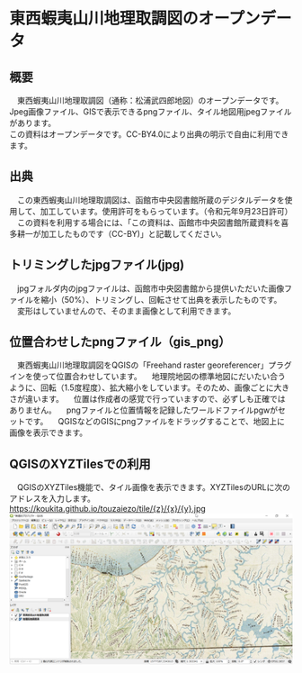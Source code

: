 # 東西蝦夷山川地理取調図のオープンデータ
## 概要
　東西蝦夷山川地理取調図（通称：松浦武四郎地図）のオープンデータです。Jpeg画像ファイル、GISで表示できるpngファイル、タイル地図用jpegファイルがあります。  
 この資料はオープンデータです。CC-BY4.0により出典の明示で自由に利用できます。
 
## 出典
　この東西蝦夷山川地理取調図は、函館市中央図書館所蔵のデジタルデータを使用して、加工しています。使用許可をもらっています。（令和元年9月23日許可）  
　この資料を利用する場合には、「この資料は、函館市中央図書館所蔵資料を喜多耕一が加工したものです（CC-BY)」と記載してください。
 
## トリミングしたjpgファイル(jpg)
　jpgフォルダ内のjpgファイルは、函館市中央図書館から提供いただいた画像ファイルを縮小（50%）、トリミングし、回転させて出典を表示したものです。  
　変形はしていませんので、そのまま画像として利用できます。
 
## 位置合わせしたpngファイル（gis_png）
　東西蝦夷山川地理取調図をQGISの「Freehand raster georeferencer」プラグインを使って位置合わせしています。
　地理院地図の標準地図にだいたい合うように、回転（1.5度程度）、拡大縮小をしています。そのため、画像ごとに大きさが違います。
　位置は作成者の感覚で行っていますので、必ずしも正確ではありません。
　pngファイルと位置情報を記録したワールドファイルpgwがセットです。
　QGISなどのGISにpngファイルをドラッグすることで、地図上に画像を表示できます。
 
## QGISのXYZTilesでの利用
　QGISのXYZTiles機能で、タイル画像を表示できます。XYZTilesのURLに次のアドレスを入力します。
　https://koukita.github.io/touzaiezo/tile/{z}/{x}/{y}.jpg
![QGIS表示例](https://github.com/koukita/touzaiezo/blob/master/image/qgis_hyoujirei.png)


